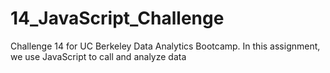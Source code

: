 # 14_JavaScript_Challenge
Challenge 14 for UC Berkeley Data Analytics Bootcamp. In this assignment, we use JavaScript to call and analyze data
